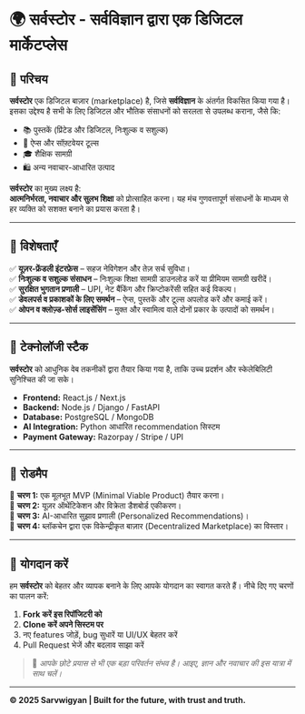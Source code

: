 # 🌍 सर्वस्टोर - सर्वविज्ञान द्वारा एक डिजिटल मार्केटप्लेस

## 🚀 परिचय

**सर्वस्टोर** एक डिजिटल बाज़ार (marketplace) है, जिसे **सर्वविज्ञान** के अंतर्गत विकसित किया गया है। इसका उद्देश्य है सभी के लिए डिजिटल और भौतिक संसाधनों को सरलता से उपलब्ध कराना, जैसे कि:

- 📚 पुस्तकें (प्रिंटेड और डिजिटल, निःशुल्क व सशुल्क)  
- 📱 ऐप्स और सॉफ़्टवेयर टूल्स  
- 🎓 शैक्षिक सामग्री  
- 🛍️ अन्य नवाचार-आधारित उत्पाद  

**सर्वस्टोर** का मुख्य लक्ष्य है:  
**आत्मनिर्भरता, नवाचार और सुलभ शिक्षा** को प्रोत्साहित करना। यह मंच गुणवत्तापूर्ण संसाधनों के माध्यम से हर व्यक्ति को सशक्त बनाने का प्रयास करता है।

---

## 🌟 विशेषताएँ

✅ **यूज़र-फ्रेंडली इंटरफ़ेस** – सहज नेविगेशन और तेज़ सर्च सुविधा।  
✅ **निःशुल्क व सशुल्क संसाधन** – निःशुल्क शिक्षा सामग्री डाउनलोड करें या प्रीमियम सामग्री खरीदें।  
✅ **सुरक्षित भुगतान प्रणाली** – UPI, नेट बैंकिंग और क्रिप्टोकरेंसी सहित कई विकल्प।  
✅ **डेवलपर्स व प्रकाशकों के लिए समर्थन** – ऐप्स, पुस्तकें और टूल्स अपलोड करें और कमाई करें।  
✅ **ओपन व क्लोज़्ड-सोर्स लाइसेंसिंग** – मुक्त और स्वामित्व वाले दोनों प्रकार के उत्पादों को समर्थन।

---

## 🔧 टेक्नोलॉजी स्टैक

**सर्वस्टोर** को आधुनिक वेब तकनीकों द्वारा तैयार किया गया है, ताकि उच्च प्रदर्शन और स्केलेबिलिटी सुनिश्चित की जा सके।

- **Frontend:** React.js / Next.js  
- **Backend:** Node.js / Django / FastAPI  
- **Database:** PostgreSQL / MongoDB  
- **AI Integration:** Python आधारित recommendation सिस्टम  
- **Payment Gateway:** Razorpay / Stripe / UPI  

---

## 🎯 रोडमैप

📌 **चरण 1:** एक मूलभूत MVP (Minimal Viable Product) तैयार करना।  
📌 **चरण 2:** यूज़र ऑथेंटिकेशन और विक्रेता डैशबोर्ड एकीकरण।  
📌 **चरण 3:** AI-आधारित सुझाव प्रणाली (Personalized Recommendations)।  
📌 **चरण 4:** ब्लॉकचेन द्वारा एक विकेन्द्रीकृत बाज़ार (Decentralized Marketplace) का विस्तार।  

---

## 🤝 योगदान करें

हम **सर्वस्टोर** को बेहतर और व्यापक बनाने के लिए आपके योगदान का स्वागत करते हैं। नीचे दिए गए चरणों का पालन करें:

1. **Fork करें इस रिपॉजिटरी को**  
2. **Clone करें अपने सिस्टम पर**  
3. नए features जोड़ें, bug सुधारें या UI/UX बेहतर करें  
4. Pull Request भेजें और बदलाव साझा करें  

> 🌱 *आपके छोटे प्रयास से भी एक बड़ा परिवर्तन संभव है। आइए, ज्ञान और नवाचार की इस यात्रा में साथ चलें।*

---

**© 2025 Sarvwigyan | Built for the future, with trust and truth.**
